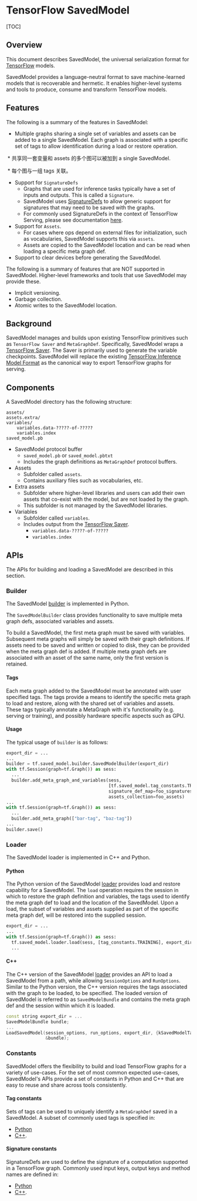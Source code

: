 # TensorFlow SavedModel

[TOC]

## Overview
This document describes SavedModel, the universal serialization format for
[TensorFlow](https://www.tensorflow.org/) models.

SavedModel provides a language-neutral format to save machine-learned models
that is recoverable and hermetic. It enables higher-level systems and tools to
produce, consume and transform TensorFlow models.

## Features

The following is a summary of the features in SavedModel:

* Multiple graphs sharing a single set of variables and assets can be added to a
  single SavedModel. Each graph is associated with a specific set of tags to
  allow identification during a load or restore operation.
  
  * 共享同一套变量和 assets 的多个图可以被加到 a single SavedModel. 
  
  * 每个图与一组 tags 关联。
  
* Support for `SignatureDefs`
    * Graphs that are used for inference tasks typically have a set of inputs
      and outputs. This is called a `Signature`.
    * SavedModel uses [SignatureDefs](https://github.com/tensorflow/tensorflow/blob/master/tensorflow/core/protobuf/meta_graph.proto)
      to allow generic support for signatures that may need to be saved with the graphs.
    * For commonly used SignatureDefs in the context of TensorFlow Serving,
      please see documentation [here](https://github.com/tensorflow/serving/blob/master/tensorflow_serving/g3doc/signature_defs.md).
* Support for `Assets`.
    * For cases where ops depend on external files for initialization, such as
      vocabularies, SavedModel supports this via `assets`.
    * Assets are copied to the SavedModel location and can be read when loading
      a specific meta graph def.
* Support to clear devices before generating the SavedModel.

The following is a summary of features that are NOT supported in SavedModel.
Higher-level frameworks and tools that use SavedModel may provide these.

* Implicit versioning.
* Garbage collection.
* Atomic writes to the SavedModel location.

## Background
SavedModel manages and builds upon existing TensorFlow primitives such as
`TensorFlow Saver` and `MetaGraphDef`. Specifically, SavedModel wraps a [TensorFlow Saver](https://github.com/tensorflow/tensorflow/tree/master/tensorflow/python/training/saver.py).
The Saver is primarily used to generate the variable checkpoints. SavedModel
will replace the existing [TensorFlow Inference Model Format](https://github.com/tensorflow/tensorflow/blob/master/tensorflow/contrib/session_bundle/README.md)
as the canonical way to export TensorFlow graphs for serving.

## Components
A SavedModel directory has the following structure:

```
assets/
assets.extra/
variables/
    variables.data-?????-of-?????
    variables.index
saved_model.pb
```

* SavedModel protocol buffer
    * `saved_model.pb` or `saved_model.pbtxt`
    * Includes the graph definitions as `MetaGraphDef` protocol buffers.
* Assets
    * Subfolder called `assets`.
    * Contains auxiliary files such as vocabularies, etc.
* Extra assets
    * Subfolder where higher-level libraries and users can add their own assets
      that co-exist with the model, but are not loaded by the graph.
    * This subfolder is not managed by the SavedModel libraries.
* Variables
    * Subfolder called `variables`.
    * Includes output from the [TensorFlow Saver](https://github.com/tensorflow/tensorflow/tree/master/tensorflow/python/training/saver.py).
        * `variables.data-?????-of-?????`
        * `variables.index`

## APIs
The APIs for building and loading a SavedModel are described in this section.

### Builder
The SavedModel [builder](https://github.com/tensorflow/tensorflow/blob/master/tensorflow/python/saved_model/builder.py)
is implemented in Python.

The `SavedModelBuilder` class provides functionality to save multiple meta graph
defs, associated variables and assets.

To build a SavedModel, the first meta graph must be saved with variables.
Subsequent meta graphs will simply be saved with their graph definitions. If
assets need to be saved and written or copied to disk, they can be provided
when the meta graph def is added. If multiple meta graph defs are associated
with an asset of the same name, only the first version is retained.

#### Tags
Each meta graph added to the SavedModel must be annotated with user specified
tags. The tags provide a means to identify the specific meta graph to load and
restore, along with the shared set of variables and assets. These tags
typically annotate a MetaGraph with it's functionality (e.g. serving or
training), and possibly hardware specific aspects such as GPU.

#### Usage
The typical usage of `builder` is as follows:

~~~python
export_dir = ...
...
builder = tf.saved_model.builder.SavedModelBuilder(export_dir)
with tf.Session(graph=tf.Graph()) as sess:
  ...
  builder.add_meta_graph_and_variables(sess,
                                       [tf.saved_model.tag_constants.TRAINING],
                                       signature_def_map=foo_signatures,
                                       assets_collection=foo_assets)
...
with tf.Session(graph=tf.Graph()) as sess:
  ...
  builder.add_meta_graph(["bar-tag", "baz-tag"])
...
builder.save()
~~~

### Loader
The SavedModel loader is implemented in C++ and Python.

#### Python
The Python version of the SavedModel [loader](https://github.com/tensorflow/tensorflow/blob/master/tensorflow/python/saved_model/loader.py)
provides load and restore capability for a SavedModel. The `load` operation
requires the session in which to restore the graph definition and variables, the
tags used to identify the meta graph def to load and the location of the
SavedModel. Upon a load, the subset of variables and assets supplied as part of
the specific meta graph def, will be restored into the supplied session.

~~~python
export_dir = ...
...
with tf.Session(graph=tf.Graph()) as sess:
  tf.saved_model.loader.load(sess, [tag_constants.TRAINING], export_dir)
  ...
~~~

#### C++
The C++ version of the SavedModel [loader](https://github.com/tensorflow/tensorflow/blob/master/tensorflow/cc/saved_model/loader.h)
provides an API to load a SavedModel from a path, while allowing
`SessionOptions` and `RunOptions`. Similar to the Python version, the C++
version requires the tags associated with the graph to be loaded, to be
specified. The loaded version of SavedModel is referred to as `SavedModelBundle`
and contains the meta graph def and the session within which it is loaded.

~~~c++
const string export_dir = ...
SavedModelBundle bundle;
...
LoadSavedModel(session_options, run_options, export_dir, {kSavedModelTagTrain},
               &bundle);
~~~

### Constants
SavedModel offers the flexibility to build and load TensorFlow graphs for a
variety of use-cases. For the set of most common expected use-cases,
SavedModel's APIs provide a set of constants in Python and C++ that are easy to
reuse and share across tools consistently.

#### Tag constants
Sets of tags can be used to uniquely identify a `MetaGraphDef` saved in a
SavedModel. A subset of commonly used tags is specified in:

* [Python](https://github.com/tensorflow/tensorflow/blob/master/tensorflow/python/saved_model/tag_constants.py)
* [C++](https://github.com/tensorflow/tensorflow/blob/master/tensorflow/cc/saved_model/tag_constants.h).

#### Signature constants
SignatureDefs are used to define the signature of a computation supported in a
TensorFlow graph. Commonly used input keys, output keys and method names are
defined in:

* [Python](https://github.com/tensorflow/tensorflow/blob/master/tensorflow/python/saved_model/signature_constants.py)
* [C++](https://github.com/tensorflow/tensorflow/blob/master/tensorflow/cc/saved_model/signature_constants.h).

